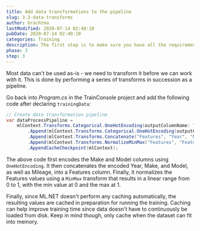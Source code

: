 ```yaml
---
title: Add data transformations to the pipeline
slug: 3.3-data-transforms
author: brachtma
lastModified: 2020-07-14 02:40:10
pubDate: 2020-07-14 02:40:10
categories: Training
description: The first step is to make sure you have all the requirements and to clone the workshop source code.
phase: 3
step: 3
---
```


Most data can't be used as-is - we need to transform it before we can work with it. This is done by performing a series of transforms in succession as a pipeline.

Go back into *Program.cs* in the TrainConsole project and add the following code after declaring `trainingData`:

```csharp
// Create data transformation pipeline
var dataProcessPipeline =
    mlContext.Transforms.Categorical.OneHotEncoding(outputColumnName: "MakeEncoded", inputColumnName: "Make")
        .Append(mlContext.Transforms.Categorical.OneHotEncoding(outputColumnName: "ModelEncoded", inputColumnName: "Model"))
        .Append(mlContext.Transforms.Concatenate("Features", "Year", "Mileage", "MakeEncoded", "ModelEncoded"))
        .Append(mlContext.Transforms.NormalizeMinMax("Features", "Features"))
        .AppendCacheCheckpoint(mlContext);
```

The above code first encodes the Make and Model columns using `OneHotEncoding`. It then concatenates the encoded Year, Make, and Model, as well as Mileage, into a Features column. Finally, it normalizes the Features values using a `MinMax` transform that results in a linear range from 0 to 1, with the min value at 0 and the max at 1.

Finally, since ML.NET doesn't perform any caching automatically, the resulting values are cached in preparation for running the training. Caching can help improve training time since data doesn't have to continuously be loaded from disk. Keep in mind though, only cache when the dataset can fit into memory.